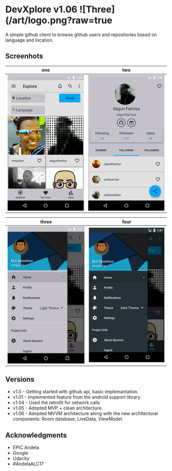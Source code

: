 # DevXplore v1.06   ![Three](/art/logo.png?raw=true

A simple github client to browse github users and repositories based on language and location.

## Screenhots

| one | two |
|:-:|:-:|
| ![Three](/art/4.png?raw=true) | ![Four](/art/5.png?raw=true) |

| three | four |
|:-:|:-:|
| ![One](/art/2.png?raw=true) | ![Two](/art/3.png?raw=true) |

## Versions

* v1.0 - Getting started with github api, basic implemantation.
* v1.01 - Implemented feature from the android support library
* v1.04 - Used the retrofit for network calls
* v1.05 - Adopted MVP + clean architecture.
* v1.06 - Adopted MVVM architecture along with the new architectural components: Room database, LiveData, ViewModel. 

## Acknowledgments

* EPIC Andela
* Google
* Udacity
* #AndelaALC17
